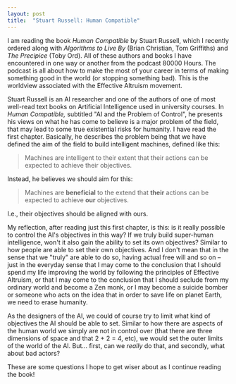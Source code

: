 ```yaml
---
layout: post
title:  "Stuart Russell: Human Compatible"
---
```


I am reading the book *Human Compatible* by Stuart Russell, which I recently ordered along with *Algorithms to Live By* (Brian Christian, Tom Griffiths) and *The Precipice* (Toby Ord). All of these authors and books I have encountered in one way or another from the podcast 80000 Hours. The podcast is all about how to make the most of your career in terms of making something good in the world (or stopping something bad). This is the worldview associated with the Effective Altruism movement. 

Stuart Russell is an AI researcher and one of the authors of one of most well-read text books on Artificial Intelligence used in university courses. In *Human Compatible,* subtitled "AI and the Problem of Control", he presents his views on what he has come to believe is a major problem of the field, that may lead to some true existential risks for humanity. I have read the first chapter. Basically, he describes the problem being that we have defined the aim of the field to build intelligent machines, defined like this:

> Machines are intelligent to their extent that their actions can be expected to achieve their objectives.

Instead, he believes we should aim for this:

> Machines are **beneficial** to the extend that **their** actions can be expected to achieve **our** objectives.

I.e., their objectives should be aligned with ours. 

My reflection, after reading just this first chapter, is this: is it really possible to control the AI's objectives in this way? If we truly build super-human intelligence, won't it also gain the ability to set its own objectives? Similar to how people are able to set their own objectives. And I don't mean that in the sense that we "truly" are able to do so, having actual free will and so on – just in the everyday sense that I may come to the conclusion that I should spend my life improving the world by following the principles of Effective Altruism, or that I may come to the conclusion that I should seclude from my ordinary world and become a Zen monk, or I may become a suicide bomber or someone who acts on the idea that in order to save life on planet Earth, we need to erase humanity. 

As the designers of the AI, we could of course try to limit what kind of objectives the AI should be able to set. Similar to how there are aspects of the human world we simply are not in control over (that there are three dimensions of space and that 2 + 2 = 4, etc), we would set the outer limits of the world of the AI. But... first, can we *really* do that, and secondly, what about bad actors?

These are some questions I hope to get wiser about as I continue reading the book!
